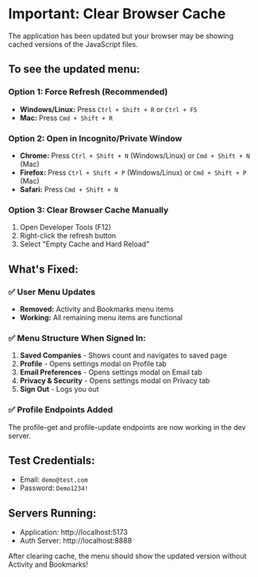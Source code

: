 # Important: Clear Browser Cache

The application has been updated but your browser may be showing cached versions of the JavaScript files.

## To see the updated menu:

### Option 1: Force Refresh (Recommended)
- **Windows/Linux:** Press `Ctrl + Shift + R` or `Ctrl + F5`
- **Mac:** Press `Cmd + Shift + R`

### Option 2: Open in Incognito/Private Window
- **Chrome:** Press `Ctrl + Shift + N` (Windows/Linux) or `Cmd + Shift + N` (Mac)
- **Firefox:** Press `Ctrl + Shift + P` (Windows/Linux) or `Cmd + Shift + P` (Mac)
- **Safari:** Press `Cmd + Shift + N`

### Option 3: Clear Browser Cache Manually
1. Open Developer Tools (F12)
2. Right-click the refresh button
3. Select "Empty Cache and Hard Reload"

## What's Fixed:

### ✅ User Menu Updates
- **Removed:** Activity and Bookmarks menu items
- **Working:** All remaining menu items are functional

### ✅ Menu Structure When Signed In:
1. **Saved Companies** - Shows count and navigates to saved page
2. **Profile** - Opens settings modal on Profile tab
3. **Email Preferences** - Opens settings modal on Email tab
4. **Privacy & Security** - Opens settings modal on Privacy tab
5. **Sign Out** - Logs you out

### ✅ Profile Endpoints Added
The profile-get and profile-update endpoints are now working in the dev server.

## Test Credentials:
- Email: `demo@test.com`
- Password: `Demo1234!`

## Servers Running:
- Application: http://localhost:5173
- Auth Server: http://localhost:8888

After clearing cache, the menu should show the updated version without Activity and Bookmarks!